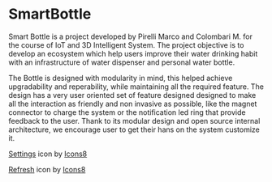 # SmartBottle


Smart Bottle is a project developed by Pirelli Marco and Colombari M. for the course of IoT and 3D Intelligent System.
The project objective is to develop an ecosystem which help users improve their water drinking habit with an infrastructure of water dispenser and personal water bottle.


The Bottle is designed with modularity in mind, this helped achieve upgradability and reperability, while maintaining all the required feature.
The design has a very user oriented set of feature designed designed to make all the interaction as friendly and non invasive as possible, like the magnet connector to charge the system or the notification led ring that provide feedback to the user.
Thank to its modular design and open source internal architecture, we encourage user to get their hans on the system customize it.


<a target="_blank" href="https://icons8.com/icon/flyFkP7sj07V/settings">Settings</a> icon by <a target="_blank" href="https://icons8.com">Icons8</a>


<a target="_blank" href="https://icons8.com/icon/21100/refresh">Refresh</a> icon by <a target="_blank" href="https://icons8.com">Icons8</a>
